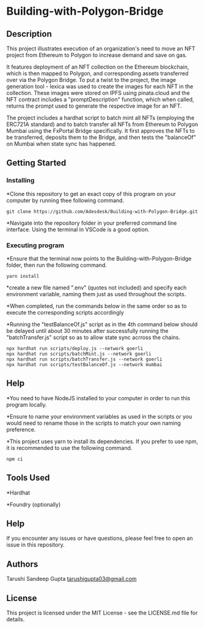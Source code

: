 # Building-with-Polygon-Bridge

## Description
This project illustrates execution of an organization's need to move an NFT project from Ethereum to Polygon to increase demand and save on gas.

It features deployment of an NFT collection on the Ethereum blockchain, which is then mapped to Polygon, and corresponding assets transferred over via the Polygon Bridge. To put a twist to the project, the image generation tool - lexica was used to create the images for each NFT in the collection. These images were stored on IPFS using pinata.cloud and the NFT contract includes a "promptDescription" function, which when called, returns the prompt used to generate the respective image for an NFT.

The project includes a hardhat script to batch mint all NFTs (employing the ERC721A standard) and to batch transfer all NFTs from Ethereum to Polygon Mumbai using the FxPortal Bridge specifically. It first approves the NFTs to be transferred, deposits them to the Bridge, and then tests the "balanceOf" on Mumbai when state sync has happened.

## Getting Started
### Installing

*Clone this repository to get an exact copy of this program on your computer by running thee following command.
```
git clone https://github.com/Adesdesk/Building-with-Polygon-Bridge.git
```

*Navigate into the repository folder in your preferred command line interface. Using the terminal in VSCode is a good option.

### Executing program

*Ensure that the terminal now points to the Building-with-Polygon-Bridge folder, then run the following command.
```
yarn install
```
*create a new file named ".env" (quotes not included) and specify each environment variable, naming them just as used throughout the scripts.

*When completed, run the commands below in the same order so as to execute the corresponding scripts accordingly

*Running the "testBalanceOf.js" script as in the 4th command below should be delayed until about 30 minutes after successfully running the "batchTransfer.js" script so as to allow state sync acrross the chains.
```
npx hardhat run scripts/deploy.js --network goerli
npx hardhat run scripts/batchMint.js --network goerli
npx hardhat run scripts/batchTransfer.js --network goerli
npx hardhat run scripts/testBalanceOf.js --network mumbai
```

## Help

*You need to have NodeJS installed to your computer in order to run this program locally.

*Ensure to name your environment variables as used in the scripts or you would need to rename those in the scripts to match your own naming preference.

*This project uses yarn to install its dependencies. If you prefer to use npm, it is recommended to use the following command.
```
npm ci
```

## Tools Used

*Hardhat

*Foundry (optionally)
## Help

If you encounter any issues or have questions, please feel free to open an issue in this repository.

## Authors

Tarushi Sandeep Gupta
tarushigupta03@gmail.com

## License

This project is licensed under the MIT License - see the LICENSE.md file for details.